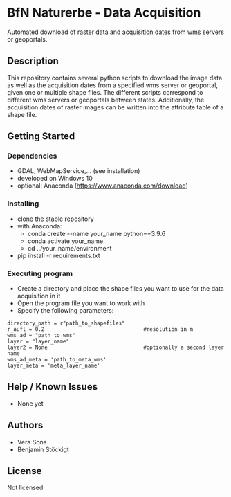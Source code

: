 # BfN Naturerbe - Data Acquisition

Automated download of raster data and acquisition dates from wms servers or geoportals.

## Description

This repository contains several python scripts to download the image data as well as the acquisition dates from a specified wms server or geoportal, given one or multiple shape files.
The different scripts correspond to different wms servers or geoportals between states. Additionally, the acquisition dates of raster images can be written into the attribute table of a shape file.

## Getting Started

### Dependencies

* GDAL, WebMapService,... (see installation)
* developed on Windows 10
* optional: Anaconda (https://www.anaconda.com/download)

### Installing

* clone the stable repository
* with Anaconda:
  * conda create --name your_name python==3.9.6
  * conda activate your_name
  * cd ../your_name/environment
* pip install -r requirements.txt

### Executing program

* Create a directory and place the shape files you want to use for the data acquisition in it
* Open the program file you want to work with
* Specify the following parameters:
```
directory_path = r"path_to_shapefiles"
r_aufl = 0.2                                #resolution in m
wms_ad = "path_to_wms"  
layer = "layer_name"                    
layer2 = None                               #optionally a second layer name
wms_ad_meta = 'path_to_meta_wms'
layer_meta = 'meta_layer_name'
```

## Help / Known Issues

* None yet


## Authors

* Vera Sons
* Benjamin Stöckigt


## License

Not licensed